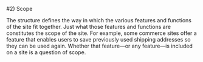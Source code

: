 #2) Scope

The structure defines the way in which the various features and functions of the site fit together. Just what those features and functions are constitutes the scope of the site. For example, some commerce sites offer a feature that enables users to save previously used shipping addresses so they can be used again. Whether that feature—or any feature—is included on a site is a question of scope.
